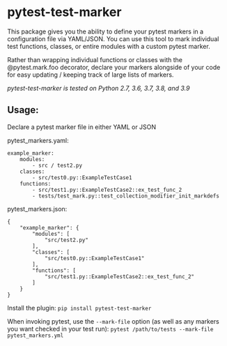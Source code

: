 # pytest-test-marker

This package gives you the ability to define your pytest markers in a configuration file
via YAML/JSON. You can use this tool to mark individual test functions, classes, or entire modules
with a custom pytest marker.

Rather than wrapping individual functions or classes with the @pytest.mark.foo decorator, declare your
markers alongside of your code for easy updating / keeping track of large lists of markers.

*pytest-test-marker is tested on Python 2.7, 3.6, 3.7, 3.8, and 3.9*

## Usage:

Declare a pytest marker file in either YAML or JSON

pytest_markers.yaml:
```
example_marker:
    modules:
        - src / test2.py
    classes:
        - src/test0.py::ExampleTestCase1
    functions:
        - src/test1.py::ExampleTestCase2::ex_test_func_2
        - tests/test_mark.py::test_collection_modifier_init_markdefs
```

pytest_markers.json:
```
{
    "example_marker": {
        "modules": [
            "src/test2.py"
        ],
        "classes": [
            "src/test0.py::ExampleTestCase1"
        ],
        "functions": [
            "src/test1.py::ExampleTestCase2::ex_test_func_2"
        ]
    }
}
```

Install the plugin: 
`pip install pytest-test-marker`

When invoking pytest, use the `--mark-file` option (as well as any markers you want checked in your test run):
`pytest /path/to/tests --mark-file pytest_markers.yml` 



